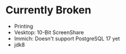 # Currently Broken

- Printing
- Vesktop: 10-Bit ScreenShare
- Immich: Doesn't support PostgreSQL 17 yet
- jdk8
